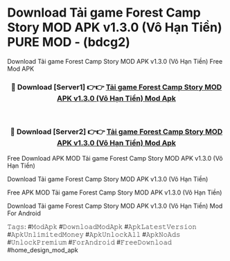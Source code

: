 # Download Tải game Forest Camp Story MOD APK v1.3.0 (Vô Hạn Tiền) PURE MOD - (bdcg2)
Download Tải game Forest Camp Story MOD APK v1.3.0 (Vô Hạn Tiền) Free Mod APK

<div align="center">
<h3>🔴 Download [Server1] 👉👉 <a href="https://apk-comot.site?title=Tải_game_Forest_Camp_Story_MOD_APK_v1.3.0_(Vô_Hạn_Tiền)">Tải game Forest Camp Story MOD APK v1.3.0 (Vô Hạn Tiền) Mod Apk</a></h3><br>

<h3>🔴 Download [Server2] 👉👉 <a href="https://apk-comot.site?title=Tải_game_Forest_Camp_Story_MOD_APK_v1.3.0_(Vô_Hạn_Tiền)">Tải game Forest Camp Story MOD APK v1.3.0 (Vô Hạn Tiền) Mod Apk</a></h3>
</div>


Free Download APK MOD Tải game Forest Camp Story MOD APK v1.3.0 (Vô Hạn Tiền)

Download Tải game Forest Camp Story MOD APK v1.3.0 (Vô Hạn Tiền) 

Free APK MOD Tải game Forest Camp Story MOD APK v1.3.0 (Vô Hạn Tiền) 

Download Tải game Forest Camp Story MOD APK v1.3.0 (Vô Hạn Tiền) Mod For Android

𝚃𝚊𝚐𝚜: #𝙼𝚘𝚍𝙰𝚙𝚔 #𝙳𝚘𝚠𝚗𝚕𝚘𝚊𝚍𝙼𝚘𝚍𝙰𝚙𝚔 #𝙰𝚙𝚔𝙻𝚊𝚝𝚎𝚜𝚝𝚅𝚎𝚛𝚜𝚒𝚘𝚗 #𝙰𝚙𝚔𝚄𝚗𝚕𝚒𝚖𝚒𝚝𝚎𝚍𝙼𝚘𝚗𝚎𝚢 #𝙰𝚙𝚔𝚄𝚗𝚕𝚘𝚌𝚔𝙰𝚕𝚕 #𝙰𝚙𝚔𝙽𝚘𝙰𝚍𝚜 #𝚄𝚗𝚕𝚘𝚌𝚔𝙿𝚛𝚎𝚖𝚒𝚞𝚖 #𝙵𝚘𝚛𝙰𝚗𝚍𝚛𝚘𝚒𝚍 #𝙵𝚛𝚎𝚎𝙳𝚘𝚠𝚗𝚕𝚘𝚊𝚍 #home_design_mod_apk